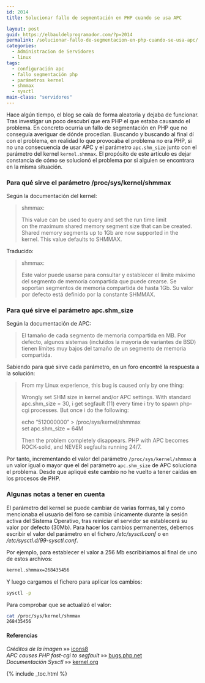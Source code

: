 ```yaml
---
id: 2014
title: Solucionar fallo de segmentación en PHP cuando se usa APC

layout: post
guid: https://elbauldelprogramador.com/?p=2014
permalink: /solucionar-fallo-de-segmentacion-en-php-cuando-se-usa-apc/
categories:
  - Administracion de Servidores
  - linux
tags:
  - configuración apc
  - fallo segmentación php
  - parámetros kernel
  - shmmax
  - sysctl
main-class: "servidores"
---
```

Hace algún tiempo, el blog se caía de forma aleatoria y dejaba de funcionar. Tras investigar un poco descubrí que era PHP el que estaba causando el problema. En concreto ocurría un fallo de segmentación en PHP que no conseguía averiguar de dónde procedían. Buscando y buscando al final dí con el problema, en realidad lo que provocaba el problema no era PHP, si no una consecuencia de usar APC y el parámetro `apc.shm_size` junto con el parámetro del kernel `kernel.shmmax`. El propósito de este artículo es dejar constancia de cómo se solucionó el problema por si alguien se encontrara en la misma situación.

<!--ad-->

### Para qué sirve el parámetro /proc/sys/kernel/shmmax

Según la documentación del kernel:

> shmmax:
>
> This value can be used to query and set the run time limit  
> on the maximum shared memory segment size that can be created.  
> Shared memory segments up to 1Gb are now supported in the  
> kernel. This value defaults to SHMMAX.

Traducido:

> shmmax:
>
> Este valor puede usarse para consultar y establecer el límite máximo del segmento de memoria compartida que puede crearse. Se soportan segmentos de memoria compartida de hasta 1Gb. Su valor por defecto está definido por la constante SHMMAX.

### Para qué sirve el parámetro apc.shm_size

Según la documentación de APC:

> El tamaño de cada segmento de memoria compartida en MB. Por defecto, algunos sistemas (incluidos la mayoría de variantes de BSD) tienen límites muy bajos del tamaño de un segmento de memoria compartida.

Sabiendo para qué sirve cada parámetro, en un foro encontré la respuesta a la solución:

> From my Linux experience, this bug is caused only by one thing:
>
> Wrongly set SHM size in kernel and/or APC settings. With standard apc.shm_size = 30, i get segfault (11) every time i try to spawn php-cgi processes. But once i do the following:
>
> echo &#8220;512000000&#8221; > /proc/sys/kernel/shmmax  
> set apc.shm_size = 64M
>
> Then the problem completely disappears. PHP with APC becomes ROCK-solid, and NEVER segfaults running 24/7.

Por tanto, incrementando el valor del parámetro `/proc/sys/kernel/shmmax` a un valor igual o mayor que el del parámetro `apc.shm_size` de APC soluciona el problema. Desde que apliqué este cambio no he vuelto a tener caídas en los procesos de PHP.

### Algunas notas a tener en cuenta

El parámetro del kernel se puede cambiar de varias formas, tal y como mencionaba el usuario del foro se cambia únicamente durante la sesión activa del Sistema Operativo, tras reiniciar el servidor se establecerá su valor por defecto (30Mb). Para hacer los cambios permanentes, debemos escribir el valor del parámetro en el fichero */etc/sysctl.conf* o en */etc/sysctl.d/99-sysctl.conf*.

Por ejemplo, para establecer el valor a 256 Mb escribiríamos al final de uno de estos archivos:

```bash
kernel.shmmax=268435456

```

Y luego cargamos el fichero para aplicar los cambios:

```bash
sysctl -p

```

Para comprobar que se actualizó el valor:

```bash
cat /proc/sys/kernel/shmmax
268435456

```

#### Referencias

*Créditos de la imagen* »» <a href="http://icons8.com/" target="_blank">icons8</a>  
*APC causes PHP fast-cgi to segfault* »» <a href="https://bugs.php.net/bug.php?id=56894" target="_blank">bugs.php.net</a>  
*Documentación Sysctl* »» <a href="https://www.kernel.org/doc/Documentation/sysctl/kernel.txt" target="_blank">kernel.org</a>



{% include _toc.html %}
